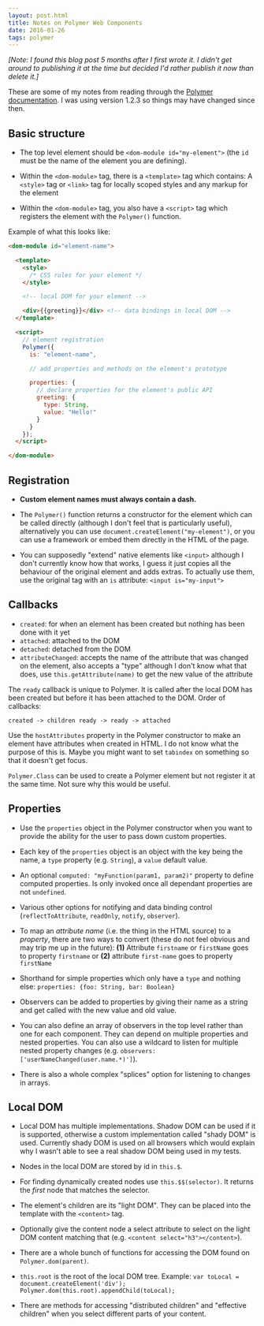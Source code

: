 ```yaml
---
layout: post.html
title: Notes on Polymer Web Components
date: 2016-01-26
tags: polymer
---
```


*[Note: I found this blog post 5 months after I first wrote it. I didn't get around to publishing it at the time but decided I'd rather publish it now than delete it.]*

These are some of my notes from reading through the [Polymer documentation](https://www.polymer-project.org/1.0/). I was using version 1.2.3 so things may have changed since then.

<!--more-->

## Basic structure

- The top level element should be `<dom-module id="my-element">` (the `id` must be the name of the element you are defining).

- Within the `<dom-module>` tag, there is a `<template>` tag which contains: A `<style>` tag or `<link>` tag for locally scoped styles and any markup for the element

- Within the `<dom-module>` tag, you also have a `<script>` tag which registers the element with the `Polymer()` function.

Example of what this looks like:

```html
<dom-module id="element-name">

  <template>
    <style>
      /* CSS rules for your element */
    </style>

    <!-- local DOM for your element -->

    <div>{{greeting}}</div> <!-- data bindings in local DOM -->
  </template>

  <script>
    // element registration
    Polymer({
      is: "element-name",

      // add properties and methods on the element's prototype

      properties: {
        // declare properties for the element's public API
        greeting: {
          type: String,
          value: "Hello!"
        }
      }
    });
  </script>

</dom-module>
```

## Registration

- **Custom element names must always contain a dash.**

- The `Polymer()` function returns a constructor for the element which can be called directly (although I don't feel that is particularly useful), alternatively you can use `document.createElement("my-element")`, or you can use a framework or embed them directly in the HTML of the page.

- You can supposedly "extend" native elements like `<input>` although I don't currently know how that works, I guess it just copies all the behaviour of the original element and adds extras. To actually use them, use the original tag with an `is` attribute: `<input is="my-input">`

## Callbacks

- `created`: for when an element has been created but nothing has been done with it yet
- `attached`: attached to the DOM
- `detached`: detached from the DOM
- `attributeChanged`: accepts the name of the attribute that was changed on the element, also accepts a "type" although I don't know what that does, use `this.getAttribute(name)` to get the new value of the attribute

The `ready` callback is unique to Polymer. It is called after the local DOM has been created but before it has been attached to the DOM. Order of callbacks:

`created -> children ready -> ready -> attached`

Use the `hostAttributes` property in the Polymer constructor to make an element have attributes when created in HTML. I do not know what the purpose of this is. Maybe you might want to set `tabindex` on something so that it doesn't get focus.

`Polymer.Class` can be used to create a Polymer element but not register it at the same time. Not sure why this would be useful.

## Properties

- Use the `properties` object in the Polymer constructor when you want to provide the ability for the user to pass down custom properties.

- Each key of the `properties` object is an object with the key being the name, a `type` property (e.g. `String`), a `value` default value. 

- An optional `computed: "myFunction(param1, param2)"` property to define computed properties. Is only invoked once all dependant properties are not `undefined`.

- Various other options for notifying and data binding control (`reflectToAttribute`, `readOnly`, `notify`, `observer`).

- To map an *attribute name* (i.e. the thing in the HTML source) to a *property*, there are two ways to convert (these do not feel obvious and may trip me up in the future): **(1)** Attribute `firstname` or `firstName` goes to property `firstname` or **(2)** attribute `first-name` goes to property `firstName`

- Shorthand for simple properties which only have a `type` and nothing else: `properties: {foo: String, bar: Boolean}`

- Observers can be added to properties by giving their name as a string and get called with the new value and old value.

- You can also define an array of observers in the top level rather than one for each component. They can depend on multiple properties and nested properties. You can also use a wildcard to listen for multiple nested property changes (e.g. `observers: ['userNameChanged(user.name.*)']`).

- There is also a whole complex "splices" option for listening to changes in arrays.

## Local DOM

- Local DOM has multiple implementations. Shadow DOM can be used if it is supported, otherwise a custom implementation called "shady DOM" is used. Currently shady DOM is used on all browsers which would explain why I wasn't able to see a real shadow DOM being used in my tests.

- Nodes in the local DOM are stored by id in `this.$`.

- For finding dynamically created nodes use `this.$$(selector)`. It returns the *first* node that matches the selector.

- The element's children are its "light DOM". They can be placed into the template with the `<content>` tag.

- Optionally give the content node a select attribute to select on the light DOM content matching that (e.g. `<content select="h3"></content>`).

- There are a whole bunch of functions for accessing the DOM found on `Polymer.dom(parent)`.

- `this.root` is the root of the local DOM tree. Example: `var toLocal = document.createElement('div'); Polymer.dom(this.root).appendChild(toLocal);`

- There are methods for accessing "distributed children" and "effective children" when you select different parts of your content.
